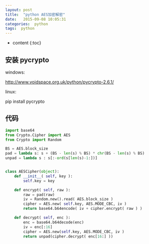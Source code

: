 ```yaml
---
layout: post
title:  "python AES加密解密"
date:   2015-09-08 10:05:31
categories:  python
tags:  python
---
```


* content
{:toc}



## 安装 pycrypto

windows:

http://www.voidspace.org.uk/python/pycrypto-2.6.1/

linux:

pip install pycrypto

## 代码

```python
import base64
from Crypto.Cipher import AES
from Crypto import Random

BS = AES.block_size
pad = lambda s: s + (BS - len(s) % BS) * chr(BS - len(s) % BS)
unpad = lambda s : s[:-ord(s[len(s)-1:])]


class AESCipher(object):
    def __init__( self, key ):
        self.key = key

    def encrypt( self, raw ):
        raw = pad(raw)
        iv = Random.new().read( AES.block_size )
        cipher = AES.new( self.key, AES.MODE_CBC, iv )
        return base64.b64encode( iv + cipher.encrypt( raw ) )

    def decrypt( self, enc ):
        enc = base64.b64decode(enc)
        iv = enc[:16]
        cipher = AES.new(self.key, AES.MODE_CBC, iv )
        return unpad(cipher.decrypt( enc[16:] ))


```